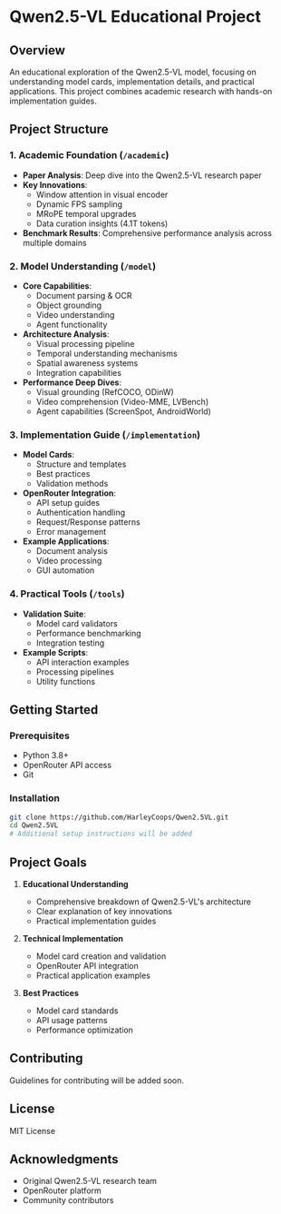 # Qwen2.5-VL Educational Project

## Overview
An educational exploration of the Qwen2.5-VL model, focusing on understanding model cards, implementation details, and practical applications. This project combines academic research with hands-on implementation guides.

## Project Structure

### 1. Academic Foundation (`/academic`)
- **Paper Analysis**: Deep dive into the Qwen2.5-VL research paper
- **Key Innovations**:
  - Window attention in visual encoder
  - Dynamic FPS sampling
  - MRoPE temporal upgrades
  - Data curation insights (4.1T tokens)
- **Benchmark Results**: Comprehensive performance analysis across multiple domains

### 2. Model Understanding (`/model`)
- **Core Capabilities**:
  - Document parsing & OCR
  - Object grounding
  - Video understanding
  - Agent functionality
- **Architecture Analysis**:
  - Visual processing pipeline
  - Temporal understanding mechanisms
  - Spatial awareness systems
  - Integration capabilities
- **Performance Deep Dives**:
  - Visual grounding (RefCOCO, ODinW)
  - Video comprehension (Video-MME, LVBench)
  - Agent capabilities (ScreenSpot, AndroidWorld)

### 3. Implementation Guide (`/implementation`)
- **Model Cards**:
  - Structure and templates
  - Best practices
  - Validation methods
- **OpenRouter Integration**:
  - API setup guides
  - Authentication handling
  - Request/Response patterns
  - Error management
- **Example Applications**:
  - Document analysis
  - Video processing
  - GUI automation

### 4. Practical Tools (`/tools`)
- **Validation Suite**:
  - Model card validators
  - Performance benchmarking
  - Integration testing
- **Example Scripts**:
  - API interaction examples
  - Processing pipelines
  - Utility functions

## Getting Started

### Prerequisites
- Python 3.8+
- OpenRouter API access
- Git

### Installation
```bash
git clone https://github.com/HarleyCoops/Qwen2.5VL.git
cd Qwen2.5VL
# Additional setup instructions will be added
```

## Project Goals

1. **Educational Understanding**
   - Comprehensive breakdown of Qwen2.5-VL's architecture
   - Clear explanation of key innovations
   - Practical implementation guides

2. **Technical Implementation**
   - Model card creation and validation
   - OpenRouter API integration
   - Practical application examples

3. **Best Practices**
   - Model card standards
   - API usage patterns
   - Performance optimization

## Contributing
Guidelines for contributing will be added soon.

## License
MIT License

## Acknowledgments
- Original Qwen2.5-VL research team
- OpenRouter platform
- Community contributors

